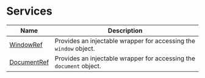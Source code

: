 # Services

| Name | Description |
| ---  | ---         |
| [WindowRef](CoreModule/WindowRef) | Provides an injectable wrapper for accessing the `window` object. |
| [DocumentRef](CoreModule/DocumentRef) | Provides an injectable wrapper for accessing the `document` object. |